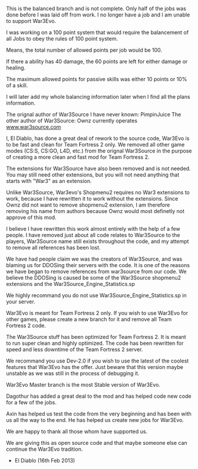 This is the balanced branch and is not complete.  Only half of the jobs was done before I
was laid off from work.  I no longer have a job and I am unable to support War3Evo.

I was working on a 100 point system that would require the balancement of all Jobs to
obey the rules of 100 point system.

Means, the total number of allowed points per job would be 100.

If there a ability has 40 damage, the 60 points are left for either damage or healing.

The maximum allowed points for passive skills was either 10 points or 10% of a skill.

I will later add my whole balancing information later when I find all the plans information.



The orignal author of War3Source I have never known: PimpinJuice
The other author of War3Source: Ownz currently operates www.war3source.com

I, El Diablo, has done a great deal of rework to the source code,
War3Evo is to be fast and clean for Team Fortress 2 only.
We removed all other game modes (CS:S, CS:GO, L4D, etc.) from
the orignal War3Source in the purpose of creating a more clean and fast
mod for Team Fortress 2.

The extensions for War3Source have also been removed and is not needed.
You may still need other extensions, but you will not need anything that starts
with "War3" as an extension.

Unlike War3Source, War3evo's Shopmenu2 requires no War3 extensions to work,
because I have rewritten it to work without the extensions.
Since Ownz did not want to remove shopmenu2 extension,
I am therefore removing his name from authors because Ownz would
most definetly not approve of this mod.

I believe I have rewritten this work almost entirely with the help of a few people.
I have removed just about all code relates to War3Source to the players,
War3Source name still exists throughout the code, and my attempt to remove all
references has been lost.

We have had people claim we was the creators of War3Source, and was blaming us for
DDOSing their servers with the code.  It is one of the reasons we have began to remove
references from war3source from our code.  We believe the DDOSing is caused be some
of the War3Source shopmenu2 extensions and the War3Source_Engine_Statistics.sp

We highly recommand you do not use War3Source_Engine_Statistics.sp in your server.

War3Evo is meant for Team Fortress 2 only.  If you wish to use War3Evo for other games,
please create a new branch for it and remove all Team Fortress 2 code.

The War3Source stuff has been optimized for Team Fortress 2.
It is meant to run super clean and highly optimized.
The code has been rewritten for speed and less downtime of the
Team Fortress 2 server.

We recommand you use Dev-2.0 if you wish to use the latest of the coolest features
that War3Evo has the offer.  Just beware that this version maybe unstable as we was still
in the process of debugging it.

War3Evo Master branch is the most Stable version of War3Evo.

Dagothur has added a great deal to the mod and has helped code new code
for a few of the jobs.

Axin has helped us test the code from the very beginning and has been
with us all the way to the end.  He has helped us create new jobs for War3Evo.


We are happy to thank all those whom have supported us.

We are giving this as open source code and that maybe someone else can continue
the War3Evo tradition.

- El Diablo (16th Feb 2013)
